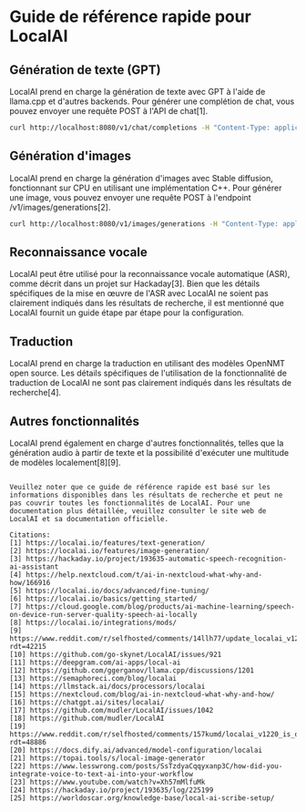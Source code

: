 # Guide de référence rapide pour LocalAI

## Génération de texte (GPT)

LocalAI prend en charge la génération de texte avec GPT à l'aide de llama.cpp et d'autres backends. Pour générer une complétion de chat, vous pouvez envoyer une requête POST à l'API de chat[1].

```bash
curl http://localhost:8080/v1/chat/completions -H "Content-Type: application/json" -d '{ "model": "TheBloke/WizardLM-13B-V1.2-GGML/wizardlm-13b-v1.2.ggmlv3.q2_K.bin", "messages": [{"role": "user", "content": "Dites que c'est un test!"}]'
```

## Génération d'images

LocalAI prend en charge la génération d'images avec Stable diffusion, fonctionnant sur CPU en utilisant une implémentation C++. Pour générer une image, vous pouvez envoyer une requête POST à l'endpoint /v1/images/generations[2].

```bash
curl http://localhost:8080/v1/images/generations -H "Content-Type: application/json" -d '{ "prompt": "un paysage de montagne enneigée", "size": "512x512" }'
```

## Reconnaissance vocale

LocalAI peut être utilisé pour la reconnaissance vocale automatique (ASR), comme décrit dans un projet sur Hackaday[3]. Bien que les détails spécifiques de la mise en œuvre de l'ASR avec LocalAI ne soient pas clairement indiqués dans les résultats de recherche, il est mentionné que LocalAI fournit un guide étape par étape pour la configuration.

## Traduction

LocalAI prend en charge la traduction en utilisant des modèles OpenNMT open source. Les détails spécifiques de l'utilisation de la fonctionnalité de traduction de LocalAI ne sont pas clairement indiqués dans les résultats de recherche[4].

## Autres fonctionnalités

LocalAI prend également en charge d'autres fonctionnalités, telles que la génération audio à partir de texte et la possibilité d'exécuter une multitude de modèles localement[8][9].
```

Veuillez noter que ce guide de référence rapide est basé sur les informations disponibles dans les résultats de recherche et peut ne pas couvrir toutes les fonctionnalités de LocalAI. Pour une documentation plus détaillée, veuillez consulter le site web de LocalAI et sa documentation officielle.

Citations:
[1] https://localai.io/features/text-generation/
[2] https://localai.io/features/image-generation/
[3] https://hackaday.io/project/193635-automatic-speech-recognition-ai-assistant
[4] https://help.nextcloud.com/t/ai-in-nextcloud-what-why-and-how/166916
[5] https://localai.io/docs/advanced/fine-tuning/
[6] https://localai.io/basics/getting_started/
[7] https://cloud.google.com/blog/products/ai-machine-learning/speech-on-device-run-server-quality-speech-ai-locally
[8] https://localai.io/integrations/mods/
[9] https://www.reddit.com/r/selfhosted/comments/14llh77/update_localai_v1200_is_here_with_texttoaudio_and/?rdt=42215
[10] https://github.com/go-skynet/LocalAI/issues/921
[11] https://deepgram.com/ai-apps/local-ai
[12] https://github.com/ggerganov/llama.cpp/discussions/1201
[13] https://semaphoreci.com/blog/localai
[14] https://llmstack.ai/docs/processors/localai
[15] https://nextcloud.com/blog/ai-in-nextcloud-what-why-and-how/
[16] https://chatgpt.ai/sites/localai/
[17] https://github.com/mudler/LocalAI/issues/1042
[18] https://github.com/mudler/LocalAI
[19] https://www.reddit.com/r/selfhosted/comments/157kumd/localai_v1220_is_out/?rdt=48886
[20] https://docs.dify.ai/advanced/model-configuration/localai
[21] https://topai.tools/s/local-image-generator
[22] https://www.lesswrong.com/posts/SsTzdyaCqqyxanp3C/how-did-you-integrate-voice-to-text-ai-into-your-workflow
[23] https://www.youtube.com/watch?v=Xh57mMlfuMk
[24] https://hackaday.io/project/193635/log/225199
[25] https://worldoscar.org/knowledge-base/local-ai-scribe-setup/
